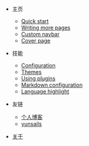* 主页

  * [Quick start](README.md)
  * [Writing more pages](more-pages.md)
  * [Custom navbar](custom-navbar.md)
  * [Cover page](cover.md)

* 技能
  * [Configuration](configuration.md)
  * [Themes](themes.md)
  * [Using plugins](plugins.md)
  * [Markdown configuration](markdown.md)
  * [Language highlight](language-highlight.md)

* 友链
    * [个人博客](https://blog.csdn.net/networken)
    * [yunsails](https://dash.yunsails.com/)

* [关于](about.md)

